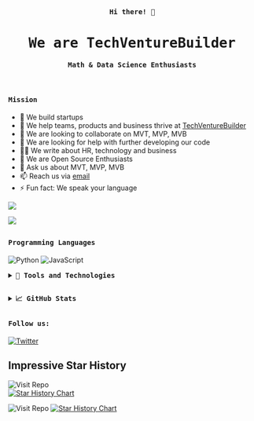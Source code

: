 
<p align="center"><samp><b> Hi there! 👋 </b></samp></p>
<p align="center"><h1 align="center"><samp> We are TechVentureBuilder </samp></h1></p>
<p align="center"><h4 align="center"><samp> Math & Data Science Enthusiasts </samp></h4></p>
<br>
<div>


<h4><b><samp>Mission</samp></b></h4>

- 🔭 We build startups
- 🌱 We help teams, products and business thrive at [TechVentureBuilder](https://venture-builder.netlify.app)
- 👯 We are looking to collaborate on MVT, MVP, MVB
- 🤔 We are looking for help with further developing our code 
- ✍🏻 We write about HR, technology and business
- 🥇 We are Open Source Enthusiasts
- 💬 Ask us about MVT, MVP, MVB 
- 📫 Reach us via [email](mailto:techventurebuilder@gmail.com)
- ⚡ Fun fact: We speak your language
</div>

![](https://visitor-badge.glitch.me/badge?page_id=TechVentureBuilder.TechVentureBuilder)

![](https://api.visitorbadge.io/api/VisitorHit?user=TechVentureBuilder&repo=github-visitors-badge&countColor=%237B1E7A)

##

<h4><b><samp>Programming Languages</samp></b></h4>

![Python](https://img.shields.io/badge/python-3670A0?style=for-the-badge&logo=python&logoColor=ffdd54)
![JavaScript](https://img.shields.io/badge/javascript-%23323330.svg?style=for-the-badge&logo=javascript&logoColor=%23F7DF1E)


<details>
  <summary><b><samp>🔭 Tools and Technologies</samp></b></summary>

![Airtable](https://img.shields.io/badge/Airtable-18BFFF?style=for-the-badge&logo=Airtable&logoColor=white)
![Bootstrap](https://img.shields.io/badge/bootstrap-%23563D7C.svg?style=for-the-badge&logo=bootstrap&logoColor=white)
![DigitalOcean](https://img.shields.io/badge/DigitalOcean-%230167ff.svg?style=for-the-badge&logo=digitalOcean&logoColor=white)
![Django](https://img.shields.io/badge/django-%23092E20.svg?style=for-the-badge&logo=django&logoColor=white)
![Docker](https://img.shields.io/badge/docker-%230db7ed.svg?style=for-the-badge&logo=docker&logoColor=white)
![Ethereum](https://img.shields.io/badge/Ethereum-3C3C3D?style=for-the-badge&logo=Ethereum&logoColor=white)
![Express.js](https://img.shields.io/badge/express.js-%23404d59.svg?style=for-the-badge&logo=express&logoColor=%2361DAFB)
![FastAPI](https://img.shields.io/badge/FastAPI-005571?style=for-the-badge&logo=fastapi)
![Firefox](https://img.shields.io/badge/Firefox-FF7139?style=for-the-badge&logo=Firefox-Browser&logoColor=white)
![Flask](https://img.shields.io/badge/flask-%23000.svg?style=for-the-badge&logo=flask&logoColor=white)
![Gatsby](https://img.shields.io/badge/Gatsby-%23663399.svg?style=for-the-badge&logo=gatsby&logoColor=white)
![Git](https://img.shields.io/badge/git-%23F05033.svg?style=for-the-badge&logo=git&logoColor=white)
![GitHub](https://img.shields.io/badge/github-%23121011.svg?style=for-the-badge&logo=github&logoColor=white)
![GitLab](https://img.shields.io/badge/gitlab-%23181717.svg?style=for-the-badge&logo=gitlab&logoColor=white)
![Gmail](https://img.shields.io/badge/Gmail-D14836?style=for-the-badge&logo=gmail&logoColor=white)
![Google Chrome](https://img.shields.io/badge/Google%20Chrome-4285F4?style=for-the-badge&logo=GoogleChrome&logoColor=white)
![Google Cloud](https://img.shields.io/badge/GoogleCloud-%234285F4.svg?style=for-the-badge&logo=google-cloud&logoColor=white)
![Google Drive](https://img.shields.io/badge/Google%20Drive-4285F4?style=for-the-badge&logo=googledrive&logoColor=white)
![GraphQL](https://img.shields.io/badge/-GraphQL-E10098?style=for-the-badge&logo=graphql&logoColor=white)
![Hashnode](https://img.shields.io/badge/Hashnode-2962FF?style=for-the-badge&logo=hashnode&logoColor=white)
![Heroku](https://img.shields.io/badge/heroku-%23430098.svg?style=for-the-badge&logo=heroku&logoColor=white)
![jQuery](https://img.shields.io/badge/jquery-%230769AD.svg?style=for-the-badge&logo=jquery&logoColor=white)
![Jupyter Notebook](https://img.shields.io/badge/jupyter-%23FA0F00.svg?style=for-the-badge&logo=jupyter&logoColor=white)
![Linux](https://img.shields.io/badge/Linux-FCC624?style=for-the-badge&logo=linux&logoColor=black)
![Material UI](https://img.shields.io/badge/materialui-%230081CB.svg?style=for-the-badge&logo=material-ui&logoColor=white)
![Markdown](https://img.shields.io/badge/markdown-%23000000.svg?style=for-the-badge&logo=markdown&logoColor=white)
![MongoDB](https://img.shields.io/badge/MongoDB-%234ea94b.svg?style=for-the-badge&logo=mongodb&logoColor=white)
![Netlify](https://img.shields.io/badge/netlify-%23000000.svg?style=for-the-badge&logo=netlify&logoColor=#00C7B7)
![Next JS](https://img.shields.io/badge/Next-black?style=for-the-badge&logo=next.js&logoColor=white)
![Nginx](https://img.shields.io/badge/nginx-%23009639.svg?style=for-the-badge&logo=nginx&logoColor=white)
![NodeJS](https://img.shields.io/badge/node.js-6DA55F?style=for-the-badge&logo=node.js&logoColor=white)
![NPM](https://img.shields.io/badge/NPM-%23000000.svg?style=for-the-badge&logo=npm&logoColor=white)
![NumPy](https://img.shields.io/badge/numpy-%23013243.svg?style=for-the-badge&logo=numpy&logoColor=white)
![NuxtJS](https://img.shields.io/badge/Nuxt-black?style=for-the-badge&logo=nuxt.js&logoColor=white)
![Pandas](https://img.shields.io/badge/pandas-%23150458.svg?style=for-the-badge&logo=pandas&logoColor=white)
![PayPal](https://img.shields.io/badge/PayPal-00457C?style=for-the-badge&logo=paypal&logoColor=white)
![Plotly](https://img.shields.io/badge/Plotly-%233F4F75.svg?style=for-the-badge&logo=plotly&logoColor=white)
![Postgres](https://img.shields.io/badge/postgres-%23316192.svg?style=for-the-badge&logo=postgresql&logoColor=white)
![Postman](https://img.shields.io/badge/Postman-FF6C37?style=for-the-badge&logo=postman&logoColor=white)
![Protonmail](https://img.shields.io/badge/ProtonMail-8B89CC?style=for-the-badge&logo=protonmail&logoColor=white)
![PyTorch](https://img.shields.io/badge/PyTorch-%23EE4C2C.svg?style=for-the-badge&logo=PyTorch&logoColor=white)
![React](https://img.shields.io/badge/react-%2320232a.svg?style=for-the-badge&logo=react&logoColor=%2361DAFB)
![scikit-learn](https://img.shields.io/badge/scikit--learn-%23F7931E.svg?style=for-the-badge&logo=scikit-learn&logoColor=white) 
![SQLite](https://img.shields.io/badge/sqlite-%2307405e.svg?style=for-the-badge&logo=sqlite&logoColor=white)
![Strapi](https://img.shields.io/badge/strapi-%232E7EEA.svg?style=for-the-badge&logo=strapi&logoColor=white)
![Swagger](https://img.shields.io/badge/-Swagger-%23Clojure?style=for-the-badge&logo=swagger&logoColor=white)
![TailwindCSS](https://img.shields.io/badge/tailwindcss-%2338B2AC.svg?style=for-the-badge&logo=tailwind-css&logoColor=white)
![Telegram](https://img.shields.io/badge/Telegram-2CA5E0?style=for-the-badge&logo=telegram&logoColor=white)
![TensorFlow](https://img.shields.io/badge/TensorFlow-%23FF6F00.svg?style=for-the-badge&logo=TensorFlow&logoColor=white)
![Ubuntu](https://img.shields.io/badge/Ubuntu-E95420?style=for-the-badge&logo=ubuntu&logoColor=white)
![Vercel](https://img.shields.io/badge/vercel-%23000000.svg?style=for-the-badge&logo=vercel&logoColor=white)
![Visual Studio Code](https://img.shields.io/badge/Visual%20Studio%20Code-0078d7.svg?style=for-the-badge&logo=visual-studio-code&logoColor=white)
![Vue.js](https://img.shields.io/badge/vuejs-%2335495e.svg?style=for-the-badge&logo=vuedotjs&logoColor=%234FC08D)
![Windows](https://img.shields.io/badge/Windows-0078D6?style=for-the-badge&logo=windows&logoColor=white)
![WhatsApp](https://img.shields.io/badge/WhatsApp-25D366?style=for-the-badge&logo=whatsapp&logoColor=white)
![Yarn](https://img.shields.io/badge/yarn-%232C8EBB.svg?style=for-the-badge&logo=yarn&logoColor=white)
![Zoom](https://img.shields.io/badge/Zoom-2D8CFF?style=for-the-badge&logo=zoom&logoColor=white)

</details>

##

<details>
  <summary><b><samp>📈 GitHub Stats</samp></b></summary>
<br>
<!--
<p align="center"> <img align="center" src="https://github-readme-stats.vercel.app/api/top-langs/?username=TechVentureBuilder&hide_langs_below=1&&show_icons=true&title_color=08fdd8&icon_color=bb2acf&text_color=ffffff&bg_color=242424"/> <img align="center" src="https://github-readme-stats.vercel.app/api?username=TechVentureBuilder&&show_icons=true&title_color=08fdd8&icon_color=bb2acf&text_color=ffffff&bg_color=242424"/>
 </p>
-->
	
<div>
<img width="45%" src="https://github-readme-streak-stats.herokuapp.com/?user=TechVentureBuilder&theme=radical")"> <img width="45%" src="https://github-readme-stats.vercel.app/api/top-langs/?username=TechVentureBuilder&hide=jupyter%20notebook,css,html&langs_count=4&layout=compact&theme=radical&show_icons=true">
</div> 
<div>
 <img width="91%" src="https://activity-graph.herokuapp.com/graph?username=TechVentureBuilder&theme=github&area=true">
 </div>	

</details>

##

<h4><b><samp>Follow us:</samp></b></h4>

<!--
[![Contact](https://img.shields.io/badge/techventurebuilder@gmail.com-0075c8?style=flat-square&logo=gmail&logoColor=white)](mailto:techventurebuilder@gmail.com)
-->
[![Twitter](https://img.shields.io/badge/@venture_abc-%231DA1F2.svg?style=for-the-badge&logo=Twitter&logoColor=white)](https://twitter.com/venture_abc)
<!--
[![Hasnode](https://img.shields.io/badge/blog.techventurebuilder.tech-black?style=flat-square&logo=hashnode&logoColor=2962ff)](https://blog.techventurebuilder.tech)
-->











<!--

### Hi there, 👋, we are TechVentureBuilder,
#### Math & Data Science enthusiasm

Skills: Python, JavaScript

- 🔭 We build MVPs
- 🌱 We help teams, products and business thrive [TechVentureBuilder](https://venture-builder.netlify.app)
- 👯 We are looking to collaborate on MVT, MVP, MVB
- 🤔 We are looking for help with optimizing our code 
- 💬 Ask us about MVT, MVP, MVB 
- 📫 Reach us via [email](mailto:techventurebuilder@gmail.com)
- ⚡ Fun fact: We speak your language

### GitHub Stats

<p align="left"> <img src="https://github-readme-stats.vercel.app/api?username=TechVentureBuilder&show_icons=true&theme=merko&count_private=true&include_all_commits=true"/>

[![Top Langs](https://github-readme-stats.vercel.app/api/top-langs/?username=TechVentureBuilder&theme=merko&hide=php,css&layout=compact)](https://github.com/TechVentureBuilder/github-readme-stats)
-->

<!--
[<img src='https://cdn.jsdelivr.net/npm/simple-icons@3.0.1/icons/github.svg' alt='github' height='40'>](https://github.com/TechVentureBuilder)  [<img src='https://cdn.jsdelivr.net/npm/simple-icons@3.0.1/icons/website.svg' alt='Website' height='40'>](https://venture-builder.netlify.app)  

[![Top Langs](https://github-readme-stats.vercel.app/api/top-langs/?username=TechVentureBuilder)](https://github.com/anuraghazra/github-readme-stats)

![GitHub stats](https://github-readme-stats.vercel.app/api?username=TechVentureBuilder&show_icons=true)  


### List of repositories and youtube videos about Data Science Courses and Content you should follow 👋
<table width="500" border="1">
<tr><th bgcolor="yellow">Course Name</th><th>Course URL</th><th>GitHub Repo</th></tr>
<tr><td><b>Google Cloud AI </b></td> <td><a href="https://www.youtube.com/playlist?list=PL3N9eeOlCrP6Nhv4UFp67IsQ_TVDpXqXK" target="_blank">Click Here for GCP AI</a></td><td><a href="https://github.com/srivatsan88/google_cloud_AI_ML" target="_blank">GCP AI Repo</a></td></tr>

<tr><td><b>End to End Time Series </b></td> <td><a href="https://www.youtube.com/playlist?list=PL3N9eeOlCrP5cK0QRQxeJd6GrQvhAtpBK" target="_blank">Click Here for Time Series</a></td><td><a href="https://github.com/srivatsan88/End-to-End-Time-Series" target="_blank">Time Series Repo</a></td></tr>

<tr><td><b>Mastering Apache Spark </b></td> <td><a href="https://www.youtube.com/playlist?list=PL3N9eeOlCrP5PfpYrP6YxMNtt5Hw27ZlO" target="_blank">Click Here for Spark</a></td><td><a href="https://github.com/srivatsan88/Mastering-Apache-Spark" target="_blank">Apache Spark Repo</a></td></tr>

<tr><td><b>Mastering MLOps </b></td> <td><a href="https://www.youtube.com/playlist?list=PL3N9eeOlCrP5a6OA473MA4KnOXWnUyV_J" target="_blank">Click Here for MLOps</a></td><td></td></tr>

<tr><td><b>Machine Learning Model Deployment </b></td> <td><a href="https://www.youtube.com/playlist?list=PL3N9eeOlCrP5PlN1jwOB3jVZE6nYTVswk" target="_blank">Click Here for ML Deployment</a></td><td><a href="https://github.com/srivatsan88/model-deployment" target="_blank">Model Deployment Repo</a></td></tr>

<tr><td><b>Machine Learning in Banking </b></td> <td><a href="https://www.youtube.com/playlist?list=PL3N9eeOlCrP4uLCtas5vxq09sWz6jJXrw" target="_blank">Click Here for ML in Banking</a></td><td></td></tr>

<tr><td><b>Applied Statistics for Machine Learning </b></td> <td><a href="https://www.youtube.com/playlist?list=PL3N9eeOlCrP6IjkyExZW9oZFwt-A1r0qB" target="_blank">Click Here for Applied Stats</a></td><td><a href="https://github.com/srivatsan88/YouTubeLI/tree/master/statistics" target="_blank">Applied Stats Repo</a></td></tr>

<tr><td><b>ML Engineering </b></td> <td><a href="https://www.youtube.com/playlist?list=PL3N9eeOlCrP6Y73-dOA5Meso7Dv7qYiUU" target="_blank">Click Here for ML Engineering</a></td><td></td></tr>

<tr><td><b>Natural Language Processing </b></td> <td><a href="https://www.youtube.com/playlist?list=PL3N9eeOlCrP6zMkHMxFJV4yXIsET5aWlc" target="_blank">Click Here for NLP</a></td><td><a href="https://github.com/srivatsan88/Natural-Language-Processing" target="_blank">NLP Repo</a></td></tr>

</table>

### Looking to build your data science portfolio.. Check below

<table width="500" border="1">
<tr><td><b>Machine Learning Projects </b></td> <td><a href="https://www.youtube.com/playlist?list=PL3N9eeOlCrP45DNfnYOiEOyFfv8Jihcok" target="_blank">Click Here</a></td></tr>
<tr><td><b>How to build your data science portfolio </b></td> <td><a href="https://www.youtube.com/playlist?list=PL3N9eeOlCrP7RBbok898Yk0SsUw1O9urP" target="_blank">Click Here</a></td></tr>

</table>

### Wait... Thats not all.. Check below short courses focussed on specific technology domain

<table width="500" border="1">
<tr><th bgcolor="yellow">Course Name</th><th>Course URL</th></tr>
<tr><td><b>Anomaly Detection using Python </b></td> <td><a href="https://www.youtube.com/playlist?list=PL3N9eeOlCrP5DflJUcymWEKhfhLx2MhRO" target="_blank">Click Here</a></td></tr>
	
<tr><td><b>Face Verification System </b></td> <td><a href="https://www.youtube.com/playlist?list=PL3N9eeOlCrP7UWzvf1FeAPsagQEG63ppz" target="_blank">Click Here</a></td></tr>

<tr><td><b>Deep Learning Computer Vision </b></td> <td><a href="https://www.youtube.com/playlist?list=PL3N9eeOlCrP5adcPkzsSY82hFUyOI62bz" target="_blank">Click Here</a></td></tr>

<tr><td><b>Model Deployment on Google Cloud Platform </b></td> <td><a href="https://www.youtube.com/playlist?list=PL3N9eeOlCrP4VXtFJTjmGsqI-Emk2keVL" target="_blank">Click Here</a></td></tr>

<tr><td><b>Automated Machine Learning </b></td> <td><a href="https://www.youtube.com/playlist?list=PL3N9eeOlCrP5wZ99ZsULU7rtrWTjh_F5g" target="_blank">Click Here</a></td></tr>

<tr><td><b>Apache Spark for Data Scientist </b></td> <td><a href="https://www.youtube.com/playlist?list=PL3N9eeOlCrP7MKqbOG3WL_zSJrEmJXLPx" target="_blank">Click Here</a></td></tr>

<tr><td><b>Machine Learning on GPU </b></td> <td><a href="https://www.youtube.com/playlist?list=PL3N9eeOlCrP7OURN_5tlwPJwF3v3ZXqP2" target="_blank">Click Here</a></td></tr>

</table>
-->


<!--
**TechVentureBuilder/TechVentureBuilder** is a ✨ _special_ ✨ repository because its `README.md` (this file) appears on your GitHub profile.

Here are some ideas to get you started:

- 🔭 I’m currently working on ...
- 🌱 I’m currently learning ...
- 👯 I’m looking to collaborate on ...
- 🤔 I’m looking for help with ...
- 💬 Ask me about ...
- 📫 How to reach me: ...
- 😄 Pronouns: ...
- ⚡ Fun fact: ...
-->

	
	
	
## Impressive Star History
![Visit Repo](https://github.com/acheong08/EdgeGPT/)											   
[![Star History Chart](https://api.star-history.com/svg?repos=acheong08/EdgeGPT&type=Date)](https://star-history.com/#acheong08/EdgeGPT&Date)

![Visit Repo](https://github.com/ciur/papermerge/)
[![Star History Chart](https://api.star-history.com/svg?repos=ciur/papermerge&type=Date)](https://star-history.com/#ciur/papermerge&Date)


